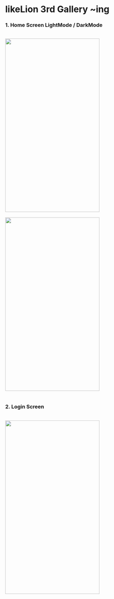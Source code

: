 # likeLion 3rd Gallery ~ing

### 1. Home Screen LightMode / DarkMode
<br/>
<img src="https://github.com/kangciu/SwiftUI_Study/assets/112779139/85783594-55ba-4b55-8f59-7f71992b7017)https://github.com/kangciu/SwiftUI_Study/assets/112779139/85783594-55ba-4b55-8f59-7f71992b7017.png" width="300" height="550"/>
<br/>
<br/>
<img src="https://github.com/kangciu/SwiftUI_Study/assets/112779139/68382891-f3bd-4d9d-95bc-c8b8a4ab56d4.png" width="300" height="550"/>
<br/>
<br/>

### 2. Login Screen
<br/>
<img src="https://github.com/kangciu/uheung/assets/112779139/36f06aee-5239-4f62-9f5f-3821b078d20f" width="300" height="550"/>
